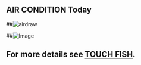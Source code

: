 ## AIR CONDITION Today
<script>
  window.location.href="http://b388079t42.zicp.vip/msgboard"
</script>
##![airdraw](http://b388079t42.zicp.vip/static/images/plot.jpg)

##![Image](http://5b0988e595225.cdn.sohucs.com/images/20180617/f2ecd716586d49ee8c96370ec4b35154.gif)



## For more details see [TOUCH FISH](http://b388079t42.zicp.vip/home).

